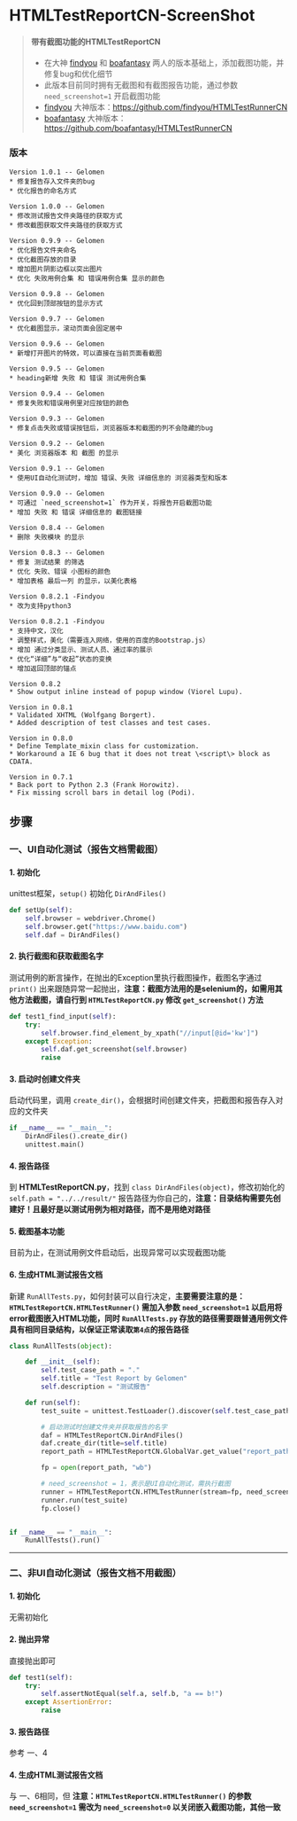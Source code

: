 ﻿<link rel="stylesheet" href="//code.jquery.com/ui/1.10.4/themes/smoothness/jquery-ui.css">
<script src="//code.jquery.com/jquery-1.9.1.js"></script>
<script src="//code.jquery.com/ui/1.10.4/jquery-ui.js"></script>
<link rel="stylesheet" href="http://jqueryui.com/resources/demos/style.css">
<script>
    $(function() {
        $( "#accordion" ).accordion({
            collapsible: true
        });
    });
</script>

# HTMLTestReportCN-ScreenShot

> #### 带有截图功能的HTMLTestReportCN
> * 在大神 [findyou](https://github.com/findyou) 和 [boafantasy](https://github.com/boafantasy) 两人的版本基础上，添加截图功能，并修复bug和优化细节
> * 此版本目前同时拥有无截图和有截图报告功能，通过参数 `need_screenshot=1` 开启截图功能
> * [findyou](https://github.com/findyou) 大神版本：https://github.com/findyou/HTMLTestRunnerCN
> * [boafantasy](https://github.com/boafantasy) 大神版本：https://github.com/boafantasy/HTMLTestRunnerCN


<div id="accordion">
  <h3>版本</h3>
  <div>

    Version 1.0.1 -- Gelomen
    * 修复报告存入文件夹的bug
    * 优化报告的命名方式

    Version 1.0.0 -- Gelomen
    * 修改测试报告文件夹路径的获取方式
    * 修改截图获取文件夹路径的获取方式

    Version 0.9.9 -- Gelomen
    * 优化报告文件夹命名
    * 优化截图存放的目录
    * 增加图片阴影边框以突出图片
    * 优化 失败用例合集 和 错误用例合集 显示的颜色

    Version 0.9.8 -- Gelomen
    * 优化回到顶部按钮的显示方式

    Version 0.9.7 -- Gelomen
    * 优化截图显示，滚动页面会固定居中

    Version 0.9.6 -- Gelomen
    * 新增打开图片的特效，可以直接在当前页面看截图

    Version 0.9.5 -- Gelomen
    * heading新增 失败 和 错误 测试用例合集

    Version 0.9.4 -- Gelomen
    * 修复失败和错误用例里对应按钮的颜色

    Version 0.9.3 -- Gelomen
    * 修复点击失败或错误按钮后，浏览器版本和截图的列不会隐藏的bug

    Version 0.9.2 -- Gelomen
    * 美化 浏览器版本 和 截图 的显示

    Version 0.9.1 -- Gelomen
    * 使用UI自动化测试时，增加 错误、失败 详细信息的 浏览器类型和版本

    Version 0.9.0 -- Gelomen
    * 可通过 `need_screenshot=1` 作为开关，将报告开启截图功能
    * 增加 失败 和 错误 详细信息的 截图链接

    Version 0.8.4 -- Gelomen
    * 删除 失败模块 的显示

    Version 0.8.3 -- Gelomen
    * 修复 测试结果 的筛选
    * 优化 失败、错误 小图标的颜色
    * 增加表格 最后一列 的显示，以美化表格

    Version 0.8.2.1 -Findyou
    * 改为支持python3

    Version 0.8.2.1 -Findyou
    * 支持中文，汉化
    * 调整样式，美化（需要连入网络，使用的百度的Bootstrap.js）
    * 增加 通过分类显示、测试人员、通过率的展示
    * 优化“详细”与“收起”状态的变换
    * 增加返回顶部的锚点

    Version 0.8.2
    * Show output inline instead of popup window (Viorel Lupu).

    Version in 0.8.1
    * Validated XHTML (Wolfgang Borgert).
    * Added description of test classes and test cases.

    Version in 0.8.0
    * Define Template_mixin class for customization.
    * Workaround a IE 6 bug that it does not treat \<script\> block as CDATA.

    Version in 0.7.1
    * Back port to Python 2.3 (Frank Horowitz).
    * Fix missing scroll bars in detail log (Podi).
  </div>
</div>

## 步骤
### 一、UI自动化测试（报告文档需截图）
#### 1. 初始化
unittest框架，`setup()` 初始化 `DirAndFiles()`
```python
def setUp(self):
    self.browser = webdriver.Chrome()
    self.browser.get("https://www.baidu.com")
    self.daf = DirAndFiles()
```
#### 2. 执行截图和获取截图名字
测试用例的断言操作，在抛出的Exception里执行截图操作，截图名字通过 `print()` 出来跟随异常一起抛出，**注意：截图方法用的是selenium的，如需用其他方法截图，请自行到 `HTMLTestReportCN.py` 修改 `get_screenshot()` 方法**
```python
def test1_find_input(self):
    try:
        self.browser.find_element_by_xpath("//input[@id='kw']")
    except Exception:
        self.daf.get_screenshot(self.browser)
        raise
```
#### 3. 启动时创建文件夹
启动代码里，调用 `create_dir()`，会根据时间创建文件夹，把截图和报告存入对应的文件夹
```python
if __name__ == "__main__":
    DirAndFiles().create_dir()
    unittest.main()
```
#### 4. 报告路径
到 **HTMLTestReportCN.py**，找到 `class DirAndFiles(object)`，修改初始化的 `self.path = "../../result/"` 报告路径为你自己的，**注意：目录结构需要先创建好！且最好是以测试用例为相对路径，而不是用绝对路径**

#### 5. 截图基本功能
目前为止，在测试用例文件启动后，出现异常可以实现截图功能

#### 6. 生成HTML测试报告文档
新建 `RunAllTests.py`，如何封装可以自行决定，**主要需要注意的是：`HTMLTestReportCN.HTMLTestRunner()` 需加入参数 `need_screenshot=1` 以启用将error截图嵌入HTML功能，同时 `RunAllTests.py` 存放的路径需要跟普通用例文件具有相同目录结构，以保证正常读取```第4点```的报告路径**
```python
class RunAllTests(object):

    def __init__(self):
        self.test_case_path = "."
        self.title = "Test Report by Gelomen"
        self.description = "测试报告"

    def run(self):
        test_suite = unittest.TestLoader().discover(self.test_case_path)

        # 启动测试时创建文件夹并获取报告的名字
        daf = HTMLTestReportCN.DirAndFiles()
        daf.create_dir(title=self.title)
        report_path = HTMLTestReportCN.GlobalVar.get_value("report_path")

        fp = open(report_path, "wb")

        # need_screenshot = 1，表示是UI自动化测试，需执行截图
        runner = HTMLTestReportCN.HTMLTestRunner(stream=fp, need_screenshot=1, title=self.title, description=self.description, tester=input("请输入你的名字："))
        runner.run(test_suite)
        fp.close()


if __name__ == "__main__":
    RunAllTests().run()

```

-----
### 二、非UI自动化测试（报告文档不用截图）
#### 1. 初始化
无需初始化

#### 2. 抛出异常
直接抛出即可
```python
def test1(self):
    try:
        self.assertNotEqual(self.a, self.b, "a == b!")
    except AssertionError:
        raise
```
#### 3. 报告路径
参考 一、4

#### 4. 生成HTML测试报告文档
与 一、6相同，但 **注意：`HTMLTestReportCN.HTMLTestRunner()` 的参数 `need_screenshot=1` 需改为 `need_screenshot=0` 以关闭嵌入截图功能，其他一致**
